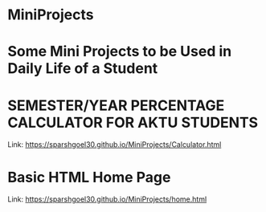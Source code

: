 # MiniProjects
# Some Mini Projects to be Used in Daily Life of a Student

# SEMESTER/YEAR PERCENTAGE CALCULATOR FOR AKTU STUDENTS
Link: https://sparshgoel30.github.io/MiniProjects/Calculator.html

# Basic HTML Home Page
Link: https://sparshgoel30.github.io/MiniProjects/home.html
